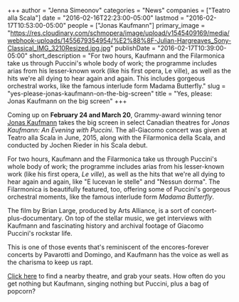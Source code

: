 +++
author = "Jenna Simeonov"
categories = "News"
companies = ["Teatro alla Scala"]
date = "2016-02-16T22:23:00-05:00"
lastmod = "2016-02-17T10:53:00-05:00"
people = ["Jonas Kaufmann"]
primary_image = "https://res.cloudinary.com/schmopera/image/upload/v1545409169/media/webhook-uploads/1455679354954/%E2%88%8F-Julian-Hargreaves_Sony-Classical_IMG_3210Resized.jpg.jpg"
publishDate = "2016-02-17T10:39:00-05:00"
short_description = "For two hours, Kaufmann and the Filarmonica take us through Puccini&#039;s whole body of work; the programme includes arias from his lesser-known work (like his first opera, Le ville), as well as the hits we&#039;re all dying to hear again and again. This includes gorgeous orchestral works, like the famous interlude form Madama Butterfly."
slug = "yes-please-jonas-kaufmann-on-the-big-screen"
title = "Yes, please: Jonas Kaufmann on the big screen"
+++

Coming up on **February 24 and March 20**, Grammy-award winning tenor [Jonas Kaufmann](/scene/people/jonas-kaufmann/) takes the big screen in select Canadian theatres for *Jonas Kaufmann: An Evening with Puccini*. The all-Giacomo concert was given at Teatro alla Scala in June, 2015, along with the Filarmonica della Scala, and conducted by Jochen Rieder in his Scala debut. 

For two hours, Kaufmann and the Filarmonica take us through Puccini's whole body of work; the programme includes arias from his lesser-known work (like his first opera, *Le ville*), as well as the hits that we're all dying to hear again and again, like "E lucevan le stelle" and "Nessun dorma". The Filarmonica is beautifully featured, too, offering some of Puccini's gorgeous orchestral moments, like the famous interlude form *Madama Butterfly*.

The film by Brian Large, produced by Arts Alliance, is a sort of concert-plus-documentary. On top of the stellar music, we get interviews with Kaufmann and fascinating history and archival footage of Giacomo Puccini's rockstar life.

This is one of those events that's reminiscent of the encores-forever concerts by Pavarotti and Domingo, and Kaufmann has the voice as well as the charisma to keep us rapt. 

[Click here](http://www.cineplex.com/Events/MetOpera) to find a nearby theatre, and grab your seats. How often do you get nothing but Kaufmann, singing nothing but Puccini, plus a bag of popcorn?
